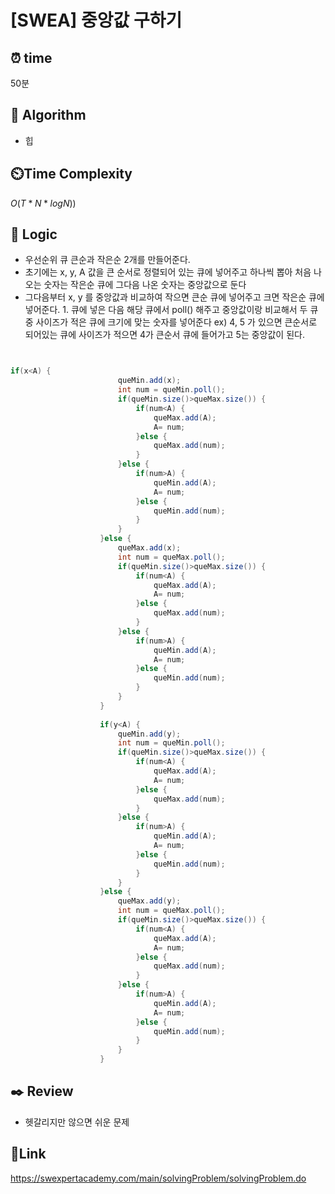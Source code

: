 # [SWEA] 중앙값 구하기

## ⏰ **time**

50분

## :pushpin: **Algorithm**

- 힙

## ⏲️**Time Complexity**

$O(T * N * log N))$

## :round_pushpin: **Logic**
- 우선순위 큐 큰순과 작은순 2개를 만들어준다.
- 초기에는 x, y, A 값을 큰 순서로 정렬되어 있는 큐에 넣어주고 하나씩 뽑아 처음 나오는 숫자는 작은순 큐에 그다음 나온 숫자는 중앙값으로 둔다
- 그다음부터 x, y 를 중앙값과 비교하여 작으면 큰순 큐에 넣어주고 크면 작은순 큐에 넣어준다.
      1. 큐에 넣은 다음 해당 큐에서 poll() 해주고 중앙값이랑 비교해서 두 큐중 사이즈가 적은 큐에 크기에 맞는 숫자를 넣어준다
      ex) 4, 5 가 있으면 큰순서로 되어있는 큐에 사이즈가 적으면 4가 큰순서 큐에 들어가고 5는 중앙값이 된다.

```java


if(x<A) {
						queMin.add(x);
						int num = queMin.poll();
						if(queMin.size()>queMax.size()) {
							if(num<A) {
								queMax.add(A);
								A= num;
							}else {
								queMax.add(num);
							}
						}else {
							if(num>A) {
								queMin.add(A);
								A= num;
							}else {
								queMin.add(num);
							}
						}
					}else {
						queMax.add(x);
						int num = queMax.poll();
						if(queMin.size()>queMax.size()) {
							if(num<A) {
								queMax.add(A);
								A= num;
							}else {
								queMax.add(num);
							}
						}else {
							if(num>A) {
								queMin.add(A);
								A= num;
							}else {
								queMin.add(num);
							}
						}
					}	
					
					if(y<A) {
						queMin.add(y);
						int num = queMin.poll();
						if(queMin.size()>queMax.size()) {
							if(num<A) {
								queMax.add(A);
								A= num;
							}else {
								queMax.add(num);
							}
						}else {
							if(num>A) {
								queMin.add(A);
								A= num;
							}else {
								queMin.add(num);
							}
						}
					}else {
						queMax.add(y);
						int num = queMax.poll();
						if(queMin.size()>queMax.size()) {
							if(num<A) {
								queMax.add(A);
								A= num;
							}else {
								queMax.add(num);
							}
						}else {
							if(num>A) {
								queMin.add(A);
								A= num;
							}else {
								queMin.add(num);
							}
						}
					}
```

## :black_nib: **Review**
- 헷갈리지만 않으면 쉬운 문제

## 📡**Link**

https://swexpertacademy.com/main/solvingProblem/solvingProblem.do

